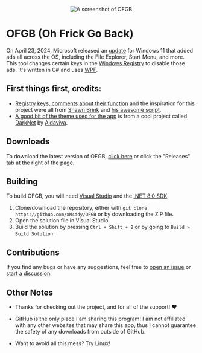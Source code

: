 <p align="center">
    <img src="https://i.ibb.co/ZYgBD06/ofgbF.png" alt="A screenshot of OFGB"/>
</p>

# OFGB (Oh Frick Go Back)
On April 23, 2024, Microsoft released an [update](https://support.microsoft.com/en-us/topic/april-23-2024-kb5036980-os-builds-22621-3527-and-22631-3527-preview-5a0d6c49-e42e-4eb4-8541-33a7139281ed) for Windows 11 that added ads all across the OS, including the File Explorer, Start Menu, and more. This tool changes certain keys in the [Windows Registry](https://en.wikipedia.org/wiki/Windows_Registry) to disable those ads. It's written in C# and uses [WPF](https://en.wikipedia.org/wiki/Windows_Presentation_Foundation).

## First things first, credits:
- [Registry keys, comments about their function](https://github.com/xM4ddy/OFGB/blob/92756276178137bb78d7c563733dde0d24f13aff/MainWindow.xaml.cs#L33) and the inspiration for this project were all from [Shawn Brink](https://www.elevenforum.com/members/brink.2/) and [his awesome script](https://www.elevenforum.com/t/disable-ads-in-windows-11.8004/).
- [A good bit of the theme used for the app](https://github.com/xM4ddy/OFGB/blob/main/dark.xaml) is from a cool project called [DarkNet](https://github.com/Aldaviva/DarkNet) by [Aldaviva](https://github.com/Aldaviva).

## Downloads
To download the latest version of OFGB, [click here](https://github.com/xM4ddy/OFGB/releases/latest) or click the "Releases" tab at the right of the page.

## Building
To build OFGB, you will need [Visual Studio](https://visualstudio.microsoft.com/) and the [.NET 8.0 SDK](https://dotnet.microsoft.com/download/dotnet/8.0).

1. Clone/download the repository, either with `git clone https://github.com/xM4ddy/OFGB` or by downloading the ZIP file.
2. Open the solution file in Visual Studio.
3. Build the solution by pressing `Ctrl + Shift + B` or by going to `Build > Build Solution`.

## Contributions
If you find any bugs or have any suggestions, feel free to [open an issue](https://github.com/xM4ddy/OFGB/issues) or [start a discussion](https://github.com/xM4ddy/OFGB/discussions).

## Other Notes
- Thanks for checking out the project, and for all of the support! ❤️

- GitHub is the only place I am sharing this program! I am not affiliated with any other websites that may share this app, thus I cannot guarantee the safety of any downloads from outside of GitHub.

- Want to avoid all this mess? Try Linux!
